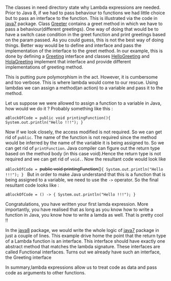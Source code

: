 The classes in need directory state why Lambda expressions are needed.
Prior to Java 8, if we had to pass behaviour to functions 
we had little choice but to pass an interface to the function.
This is illustrated via the code in [java7](java7) package. 
Class [Greeter](java7/Greeter.java) contains a greet method in which we have to pass a behaviour(different greetings).
One way of doing that would be to have a switch case condition in the greet function and print greetings based on the param passed. As you could guess, this is not the best way of doing things.
Better way would be to define and interface and pass the implementation of the interface to the greet method.
In our example, this is done by defining a [Greeting](java7/Greeting.java) interface and classes [HelloGreeting](java7/HelloGreeting.java) and [HolaGreeting](java7/HolaGreeting.java) implement that interface and provide different implementations of greeting method.

This is putting pure polymorphism in the act. However, it is cumbersome and too verbose.
This is where lambda would come to our rescue. Using lambdas we can assign a method(an action) to a variable and pass it to the method.

Let us suppose we were allowed to assign a function to a variable in Java, how would we do it ? 
Probably something like this : 

`aBlockOfCode = public void printingFunction(){
                    System.out.println("Hello !!!");
               }
`

Now if we look closely, the access modified is not required. So we can get rid of `public`. 
The name of the function is not required since the method would be inferred by the name of the variable it is being assigned to.
So we can get rid of `printFunction`. Java compiler can figure out the return type based on the method body (in this case void).Hence the return type is not required and we can get rid of `void.`.
Now the resultant code would look like

`aBlockOfCode = `~~public void printingFunction~~()`{
                    System.out.println("Hello !!!");
               }
` 
But in order to make Java understand that this is a function that is being assigned to a variable, we need to use the `->` operator. 
So the final resultant code looks like : 

`aBlockOfCode = () -> {
                    System.out.println("Hello !!!");
               }
` 

Congratulations, you have written your first lamda expression. More importantly, you have realised that as long as you know how to write a function in Java, you know how to write a lamda as well. 
That is pretty cool !!

In the [java8](java8) package, we would write the whole logic of [java7](java7) package in just a couple of lines. 
 This example drive home the point that the return type of a Lambda function is an interface.
 This interface should have exactly one abstract method that matches the lambda signature. These interfaces are called Functional interfaces.
 Turns out we already have such an interface, the Greeting interface
 
 
In summary,lambda expressions allow us to treat code as data and pass code as arguments to other functions.
